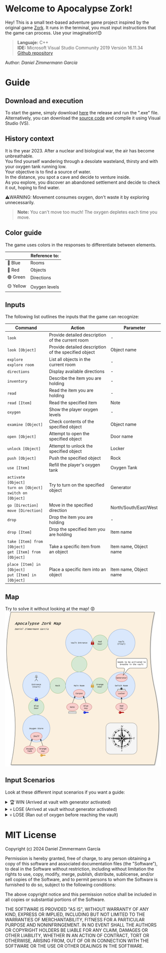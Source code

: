 # Welcome to Apocalypse Zork!

Hey! This is a small text-based adventure game project inspired by the original game [Zork](https://en.wikipedia.org/wiki/Zork). 
It runs in the terminal, you must input instructions that the game can process. 
Use your imagination!😊

> **Languaje:** C++<br>
> **IDE:** Microsoft Visual Studio Community 2019 Versión 16.11.34<br>
> [Github repository](https://github.com/Renutte/ApocalypseZork/tree/main)<br>
 
Author: *Daniel Zimmermann García*

# Guide
## Download and execution

To start the game, simply download [here](https://github.com/Renutte/ApocalypseZork/releases/tag/ApocalypseZork_v1.2) the release and run the ".exe" file. <br>
Alternatively, you can download the [source code](https://github.com/Renutte/ApocalypseZork/releases/tag/ApocalypseZork_v1.2) and compile it using Visual Studio (VS).

## History context

It is the year 2023. After a nuclear and biological war, the air has become unbreathable.<br>
You find yourself wandering through a desolate wasteland, thirsty and with your oxygen tank running low.<br>
Your objective is to find a source of water.<br>
In the distance, you spot a cave and decide to venture inside.<br>
As you explore, you discover an abandoned settlement and decide to check it out, hoping to find water.<br>

⚠️WARNING: Movement consumes oxygen, don't waste it by exploring unnecessarily.<br>
> **Note:** You can't move too much! The oxygen depletes each time you move.

## Color guide
The game uses colors in the responses to differentiate between elements.

|                |Reference to:                 |
|----------------|------------------------------|
|🔵 Blue         |Rooms                          |
|🔴 Red          |Objects                        |
|🟢 Green        |Directions                     |
|🟡 Yellow       |Oxygen levels                  |

## Inputs

The following list outlines the inputs that the game can recognize:

| Command                                                          | Action                                              | Parameter              |
|------------------------------------------------------------------|-----------------------------------------------------|------------------------|
| `look`                                                           | Provide detailed description of the current room    | -                      |
| `look [Object]`                                                  | Provide detailed description of the specified object| Object name            |
| `explore`<br>`explore room`                                      | List all objects in the current room                | -                      |
| `directions`                                                     | Display available directions                        | -                      |
| `inventory`                                                      | Describe the item you are holding                   | -                      |
| `read`                                                           | Read the item you are holding                       | -                      |
| `read [Item]`                                                    | Read the specified item                             | Note                   |
| `oxygen`                                                         | Show the player oxygen levels                       | -                      |
| `examine [Object]`                                               | Check contents of the specified object              | Object name            |
| `open [Object]`                                                  | Attempt to open the specified object                | Door name              |
| `unlock [Object]`                                                | Attempt to unlock the specified object              | Locker                 |
| `push [Object]`                                                  | Push the specified object                           | Rock                   |
| `use [Item]`                                                     | Refill the player's oxygen tank                     | Oxygen Tank            |
| `activate [Object]`<br>`turn on [Object]`<br>`switch on [Object]`| Try to turn on the specified object                 | Generator              |
| `go [Direction]`<br>`move [Direction]`                           | Move in the specified direction                     | North/South/East/West  |
| `drop`                                                           | Drop the item you are holding                       | -                      |
| `drop [Item]`                                                    | Drop the specified item you are holding             | Item name              |
| `take [Item] from [Object]`<br>`get [Item] from [Object]`        | Take a specific item from an object                 | Item name, Object name |
| `place [Item] in [Object]`<br>`put [Item] in [Object]`           | Place a specific item into an object                | Item name, Object name |

## Map
Try to solve it without looking at the map! 😡
![Ejemplo de imagen](https://github.com/Renutte/ApocalypseZork/blob/d953f1a98be9a5a316869cf57b46a294130ab339/Map.png)

## Input Scenarios
Look at these different input scenarios if you want a guide:
<details>
<summary>🏆 WIN (Arrived at vault with generator activated)</summary>
<br>directions
<br>look
<br>explore
<br>examine rock
<br>examine blue door
<br>look rock
<br>look blue door
<br>open blue door
<br>push rock
<br>directions
<br>go east
<br>look
<br>explore
<br>look corpse
<br>look orange door
<br>open orange door
<br>open corpse
<br>examine orange door
<br>examine corpse
<br>take note
<br>take note from corpse
<br>read note
<br>take key from corpse
<br>drop
<br>take key from corpse
<br>take blue key from corpse
<br>explore
<br>examine note
<br>look note
<br>direcrtions
<br>directions
<br>go west
<br>explore
<br>look blue door
<br>open blue door with bloue key
<br>open blue door
<br>look
<br>explore
<br>directions
<br>go south
<br>explore
<br>look
<br>look shelf
<br>examine shelf
<br>take oxygen tank
<br>drop
<br>take oxygen tank
<br>take oxygen tank from shelf
<br>use
<br>use oxygen tank
<br>take orange key from shelf
<br>drop
<br>take orange key from shelf
<br>explore
<br>look blue key
<br>look empty oxygen tank
<br>directions
<br>go north
<br>directions
<br>go east
<br>directions
<br>go east
<br>open orange door
<br>directions
<br>go east
<br>explore
<br>look generator
<br>look locker
<br>unlock
<br>locker
<br>unlock locker
<br>1980
<br>turn on generator
<br>explore
<br>look
<br>directions
<br>explore
<br>inventory
<br>drop
<br>take red key from locker
<br>directions
<br>go west
<br>explore
<br>directions
<br>go north
<br>explore
<br>look
<br>examine red door
<br>look red door
<br>drop
<br>open red door
<br>take red key
<br>open red door
<br>directions
<br>go east
</details>
<details>
<summary>💀 LOSE (Arrived at vault without generator activated)</summary>
<br>directions
<br>look
<br>explore
<br>examine rock
<br>examine blue door
<br>look rock
<br>look blue door
<br>open blue door
<br>push rock
<br>directions
<br>go east
<br>look
<br>explore
<br>look corpse
<br>look orange door
<br>open orange door
<br>open corpse
<br>examine orange door
<br>examine corpse
<br>take note
<br>take note from corpse
<br>read note
<br>take key from corpse
<br>drop
<br>take key from corpse
<br>take blue key from corpse
<br>explore
<br>examine note
<br>look note
<br>direcrtions
<br>directions
<br>go west
<br>explore
<br>look blue door
<br>open blue door with bloue key
<br>open blue door
<br>look
<br>explore
<br>directions
<br>go south
<br>explore
<br>look
<br>look shelf
<br>examine shelf
<br>take oxygen tank
<br>drop
<br>take oxygen tank
<br>take oxygen tank from shelf
<br>use
<br>use oxygen tank
<br>take orange key from shelf
<br>drop
<br>take orange key from shelf
<br>explore
<br>look blue key
<br>look empty oxygen tank
<br>directions
<br>go north
<br>directions
<br>go east
<br>directions
<br>go east
<br>open orange door
<br>directions
<br>go east
<br>explore
<br>look generator
<br>look locker
<br>unlock
<br>locker
<br>unlock locker
<br>1980
<br>explore
<br>look
<br>directions
<br>explore
<br>inventory
<br>drop
<br>take red key from locker
<br>directions
<br>go west
<br>explore
<br>directions
<br>go north
<br>explore
<br>look
<br>examine red door
<br>look red door
<br>drop
<br>open red door
<br>take red key
<br>open red door
<br>directions
<br>go east
</details>
<details>
<summary>💀 LOSE (Ran out of oxygen before reaching the vault)</summary>
<br>push rock
<br>go east
<br>go west
<br>go east
<br>go west
</details>

# MIT License

Copyright (c) 2024 Daniel Zimmermann García

Permission is hereby granted, free of charge, to any person obtaining a copy
of this software and associated documentation files (the "Software"), to deal
in the Software without restriction, including without limitation the rights
to use, copy, modify, merge, publish, distribute, sublicense, and/or sell
copies of the Software, and to permit persons to whom the Software is
furnished to do so, subject to the following conditions:

The above copyright notice and this permission notice shall be included in all
copies or substantial portions of the Software.

THE SOFTWARE IS PROVIDED "AS IS", WITHOUT WARRANTY OF ANY KIND, EXPRESS OR
IMPLIED, INCLUDING BUT NOT LIMITED TO THE WARRANTIES OF MERCHANTABILITY,
FITNESS FOR A PARTICULAR PURPOSE AND NONINFRINGEMENT. IN NO EVENT SHALL THE
AUTHORS OR COPYRIGHT HOLDERS BE LIABLE FOR ANY CLAIM, DAMAGES OR OTHER
LIABILITY, WHETHER IN AN ACTION OF CONTRACT, TORT OR OTHERWISE, ARISING FROM,
OUT OF OR IN CONNECTION WITH THE SOFTWARE OR THE USE OR OTHER DEALINGS IN THE
SOFTWARE.